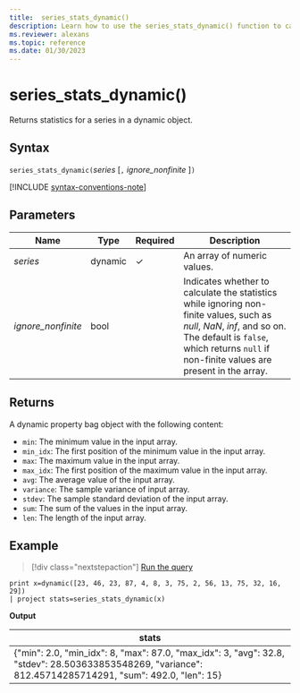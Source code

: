```yaml
---
title:  series_stats_dynamic()
description: Learn how to use the series_stats_dynamic() function to calculate the statistics for a series in a dynamic object.
ms.reviewer: alexans
ms.topic: reference
ms.date: 01/30/2023
---
```

# series_stats_dynamic()

Returns statistics for a series in a dynamic object.  

## Syntax

`series_stats_dynamic(`*series* [`,` *ignore_nonfinite* ]`)`

[!INCLUDE [syntax-conventions-note](../../includes/syntax-conventions-note.md)]

## Parameters

| Name | Type | Required | Description |
|--|--|--|--|
| *series* | dynamic | &check; | An array of numeric values.|
| *ignore_nonfinite* | bool | | Indicates whether to calculate the statistics while ignoring non-finite values, such as *null*, *NaN*, *inf*, and so on. The default is `false`, which returns `null` if non-finite values are present in the array.|

## Returns

A dynamic property bag object with the following content:

* `min`: The minimum value in the input array.
* `min_idx`: The first position of the minimum value in the input array.
* `max`: The maximum value in the input array.
* `max_idx`: The first position of the maximum value in the input array.
* `avg`: The average value of the input array.
* `variance`: The sample variance of input array.
* `stdev`: The sample standard deviation of the input array.
* `sum`: The sum of the values in the input array.
* `len`: The length of the input array.

## Example

> [!div class="nextstepaction"]
> <a href="https://dataexplorer.azure.com/clusters/help/databases/Samples?query=H4sIAAAAAAAAAysoyswrUaiwTanMS8zNTNaINjLWUTAx01EA0RbmQDaQ0lEAcsxNgYI6CqZAOUMo1xjINwSptYzVVOCqUSgoys9KTS5RKC5JLCm2LU4tykwtjgdz4mHmV2gCANNsjChyAAAA" target="_blank">Run the query</a>

```kusto
print x=dynamic([23, 46, 23, 87, 4, 8, 3, 75, 2, 56, 13, 75, 32, 16, 29]) 
| project stats=series_stats_dynamic(x)
```

**Output**

|stats|
|---|
|{"min": 2.0, "min_idx": 8, "max": 87.0, "max_idx": 3, "avg": 32.8, "stdev": 28.503633853548269, "variance": 812.45714285714291, "sum": 492.0, "len": 15}|
